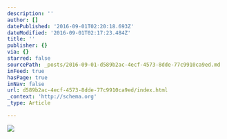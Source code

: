 ```yaml
---
description: ''
author: []
datePublished: '2016-09-01T02:20:18.693Z'
dateModified: '2016-09-01T02:17:23.484Z'
title: ''
publisher: {}
via: {}
starred: false
sourcePath: _posts/2016-09-01-d589b2ac-4ecf-4573-8dde-77c9910ca9ed.md
inFeed: true
hasPage: true
inNav: false
url: d589b2ac-4ecf-4573-8dde-77c9910ca9ed/index.html
_context: 'http://schema.org'
_type: Article

---
```

![](https://the-grid-user-content.s3-us-west-2.amazonaws.com/63a59139-818e-47da-a819-eb1000ab5518.jpg)